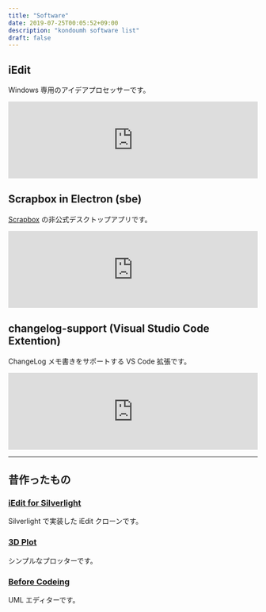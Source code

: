 ```yaml
---
title: "Software"
date: 2019-07-25T00:05:52+09:00
description: "kondoumh software list"
draft: false
---
```


## iEdit
Windows 専用のアイデアプロセッサーです。

<iframe class="hatenablogcard" style="width:100%;height:155px;max-width:600px;" title="kondoumh/sbe" src="https://hatenablog-parts.com/embed?url=https://kondoumh.com/software/iedit/" width="300" height="150" frameborder="0" scrolling="no"></iframe>


## Scrapbox in Electron (sbe)
[Scrapbox](https://scrapbox.io) の非公式デスクトップアプリです。

<iframe class="hatenablogcard" style="width:100%;height:155px;max-width:600px;" title="kondoumh/sbe" src="https://hatenablog-parts.com/embed?url=https://github.com/kondoumh/sbe" width="300" height="150" frameborder="0" scrolling="no"></iframe>

## changelog-support (Visual Studio Code Extention)
ChangeLog メモ書きをサポートする VS Code 拡張です。

<iframe class="hatenablogcard" style="width:100%;height:155px;max-width:600px;" title="changelog-support" src="https://hatenablog-parts.com/embed?url=https://marketplace.visualstudio.com/items?itemName=kondoumh.changelog-support" width="300" height="150" frameborder="0" scrolling="no"></iframe>

-----------

## 昔作ったもの

### [iEdit for Silverlight](iedit_sl/)
Silverlight で実装した iEdit クローンです。

### [3D Plot](3dplot/)
シンプルなプロッターです。

### [Before Codeing](bc/)
UML エディターです。

